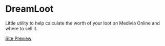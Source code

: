 # DreamLoot
Little utility to help calculate the worth of your loot on Medivia Online and where to sell it.

[Site Preview](https://dreamshade-1911.github.io/dreamloot)
